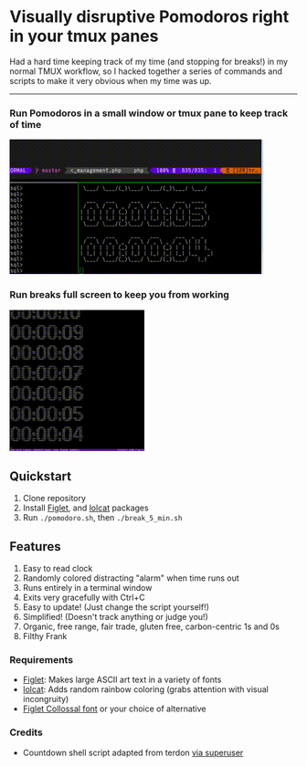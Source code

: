 # Visually disruptive Pomodoros right in your tmux panes

Had a hard time keeping track of my time (and stopping for breaks!) in my normal TMUX workflow, so I hacked
together a series of commands and scripts to make it very obvious when my time was up.
***

### Run Pomodoros in a small window or tmux pane to keep track of time
![alt text](https://github.com/TroyFletcher/terminal-pomodoro/raw/master/terminal-pomodoro.gif "Terminal Pomodoro")

### Run breaks full screen to keep you from working
![alt text](https://github.com/TroyFletcher/terminal-pomodoro/raw/master/terminal-break-5.gif "Terminal Break")

## Quickstart
1. Clone repository
2. Install [Figlet](http://www.figlet.org), and [lolcat](https://github.com/busyloop/lolcat) packages
3. Run `./pomodoro.sh`, then `./break_5_min.sh`

## Features
1. Easy to read clock
2. Randomly colored distracting "alarm" when time runs out
3. Runs entirely in a terminal window
4. Exits very gracefully with Ctrl+C
5. Easy to update! (Just change the script yourself!)
6. Simplified! (Doesn't track anything or judge you!)
7. Organic, free range, fair trade, gluten free, carbon-centric 1s and 0s
8. Filthy Frank

### Requirements
- [Figlet](http://www.figlet.org): Makes large ASCII art text in a variety of fonts
- [lolcat](https://github.com/busyloop/lolcat): Adds random rainbow coloring (grabs attention with visual incongruity)
- [Figlet Collossal font](http://www.figlet.org/fontdb_example.cgi?font=colossal.flf) or your choice of alternative

### Credits
- Countdown shell script adapted from terdon [via superuser](https://superuser.com/a/611582)
